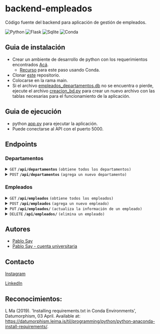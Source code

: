 # backend-empleados
Código fuente del backend para aplicación de gestión de empleados.

![Python]
![Flask]
![Sqlite]
![Conda]

## Guia de instalación

* Crear un ambiente de desarrollo de python con los requerimientos encontrados [Acá](https://github.com/pablosayc21/backend-empleados/blob/main/requirements.txt).
  * [Recurso](https://datumorphism.leima.is/til/programming/python/python-anaconda-install-requirements/) para este paso usando Conda.
* Clonar [este](https://github.com/pablosayc21/backend-empleados.git) repositorio.
* Colocarse en la rama main.
* Si el archivo [empleados_departamentos.db](https://github.com/pablosayc21/backend-empleados/blob/main/empleados_departamentos.db) no se encuentra o pierde, ejecute el archivo [creacion_bd.py](https://github.com/pablosayc21/backend-empleados/blob/main/creacion_bd.py) para crear un nuevo archivo con las tablas necesarias para el funcionamiento de la aplicación.

## Guia de ejecución 

* python [app.py](https://github.com/pablosayc21/backend-empleados/blob/main/app.py) para ejecutar la aplicación.
* Puede conectarse al API con el puerto 5000.

## Endpoints

### Departamentos

<details>
  <summary><code>GET</code> <code><b>/api/departamentos</b></code> <code>(obtiene todos los departamentos)</code></summary>

##### Parameters

> None

##### Responses

> | http code     | content-type                      | response                                                            |
> |---------------|-----------------------------------|---------------------------------------------------------------------|
> | `200`         | `application/json`                | Lista de departamentos en formato JSON                              |
> | `400`         | `application/json`                | `{"message": "Error interno del servidor: <detalle del error>"}`     |

##### Example cURL

> ```bash
>  curl -X GET http://localhost:5000/api/departamentos
> ```

</details>

<details>
  <summary><code>POST</code> <code><b>/api/departamentos</b></code> <code>(agrega un nuevo departamento)</code></summary>

##### Parameters

> | name          |  type      | data type      | description                                    |
> |---------------|------------|----------------|------------------------------------------------|
> | `nombre`      |  required  | string         | El nombre del nuevo departamento               |

##### Responses

> | http code     | content-type                      | response                                                            |
> |---------------|-----------------------------------|---------------------------------------------------------------------|
> | `201`         | `application/json`                | `{"message": "Departamento agregado"}`                              |
> | `400`         | `application/json`                | `{"message": "El contenido del request no es JSON"}`                |
> | `400`         | `application/json`                | `{"message": "Todos los campos son obligatorios: nombre de departamento"}` |
> | `400`         | `application/json`                | `{"message": "Error interno del servidor: <detalle del error>"}`     |

##### Example cURL

> ```bash
>  curl -X POST -H "Content-Type: application/json" -d '{"nombre": "Finanzas"}' http://localhost:5000/api/departamentos
> ```

</details>

### Empleados

<details>
  <summary><code>GET</code> <code><b>/api/empleados</b></code> <code>(obtiene todos los empleados)</code></summary>

##### Parameters

> None

##### Responses

> | http code     | content-type                      | response                                                            |
> |---------------|-----------------------------------|---------------------------------------------------------------------|
> | `200`         | `application/json`                | Lista de empleados en formato JSON                                  |
> | `400`         | `application/json`                | `{"message": "Error interno del servidor: <detalle del error>"}`     |

##### Example cURL

> ```bash
>  curl -X GET http://localhost:5000/api/empleados
> ```

</details>

<details>
  <summary><code>POST</code> <code><b>/api/empleados</b></code> <code>(agrega un nuevo empleado)</code></summary>

##### Parameters

> | name                  |  type      | data type      | description                                    |
> |-----------------------|------------|----------------|------------------------------------------------|
> | `nombre`              |  required  | string         | El nombre del empleado                         |
> | `apellido`            |  required  | string         | El apellido del empleado                       |
> | `departamento_id`     |  required  | int            | El ID del departamento al que pertenece el empleado |
> | `fecha_contratacion`  |  required  | string         | La fecha de contratación del empleado (yyyy-mm-dd) |
> | `cargo`               |  required  | string         | El cargo del empleado                          |

##### Responses

> | http code     | content-type                      | response                                                            |
> |---------------|-----------------------------------|---------------------------------------------------------------------|
> | `201`         | `application/json`                | `{"message": "Empleado agregado"}`                                  |
> | `400`         | `application/json`                | `{"message": "El contenido del request no es JSON"}`                |
> | `400`         | `application/json`                | `{"message": "Todos los campos son obligatorios: nombre, apellido, departamento_id, fecha_contratacion, cargo"}` |
> | `404`         | `application/json`                | `{"message": "El departamento_id especificado no existe."}`          |
> | `400`         | `application/json`                | `{"message": "Error interno del servidor: <detalle del error>"}`     |

##### Example cURL

> ```bash
>  curl -X POST -H "Content-Type: application/json" -d '{"nombre": "Juan", "apellido": "Pérez", "departamento_id": 1, "fecha_contratacion": "2023-09-25", "cargo": "Analista"}' http://localhost:5000/api/empleados
> ```

</details>

<details>
  <summary><code>PUT</code> <code><b>/api/empleados/<id></b></code> <code>(actualiza la información de un empleado)</code></summary>

##### Parameters

> | name                  |  type      | data type      | description                                    |
> |-----------------------|------------|----------------|------------------------------------------------|
> | `id`                  |  required  | int            | El ID del empleado a actualizar                |
> | `nombre`              |  required  | string         | El nuevo nombre del empleado                   |
> | `apellido`            |  required  | string         | El nuevo apellido del empleado                 |
> | `departamento_id`     |  required  | int            | El nuevo ID del departamento                   |
> | `fecha_contratacion`  |  required  | string         | La nueva fecha de contratación del empleado    |
> | `cargo`               |  required  | string         | El nuevo cargo del empleado                    |

##### Responses

> | http code     | content-type                      | response                                                            |
> |---------------|-----------------------------------|---------------------------------------------------------------------|
> | `200`         | `application/json`                | `{"message": "Empleado actualizado"}`                               |
> | `400`         | `application/json`                | `{"message": "El contenido del request no es JSON"}`                |
> | `400`         | `application/json`                | `{"message": "Todos los campos son obligatorios: nombre, apellido, departamento_id, fecha_contratacion, cargo"}` |
> | `404`         | `application/json`                | `{"message": "Empleado no encontrado."}`                            |
> | `404`         | `application/json`                | `{"message": "El departamento_id especificado no existe."}`          |
> | `400`         | `application/json`                | `{"message": "Error interno del servidor: <detalle del error>"}`     |

##### Example cURL

> ```bash
>  curl -X PUT -H "Content-Type: application/json" -d '{"nombre": "Juan", "apellido": "Pérez", "departamento_id": 2, "fecha_contratacion": "2023-09-25", "cargo": "Gerente"}' http://localhost:5000/api/empleados/1
> ```

</details>

<details>
  <summary><code>DELETE</code> <code><b>/api/empleados/<id></b></code> <code>(elimina un empleado)</code></summary>

##### Parameters

> | name   |  type      | data type      | description                                          |
> |--------|------------|----------------|------------------------------------------------------|
> | `id`   |  required  | int            | El ID del empleado a eliminar                        |

##### Responses

> | http code     | content-type                      | response                                                            |
> |---------------|-----------------------------------|---------------------------------------------------------------------|
> | `200`         | `application/json`                | `{"message": "Empleado eliminado."}`                                |
> | `404`         | `application/json`                | `{"message": "Empleado no encontrado."}`                            |
> | `400`         | `application/json`                | `{"message": "Error interno del servidor: <detalle del error>"}`     |

##### Example cURL

> ```bash
>  curl -X DELETE http://localhost:5000/api/empleados/1
> ```

</details>

## Autores
* [Pablo Say](https://github.com/pablosayc21)
* [Pablo Say - cuenta universitaria](https://github.com/pablosay)

## Contacto

[Instagram](https://www.instagram.com/pablosc_21/) 

[LinkedIn](https://www.linkedin.com/in/PabloSay21/)

## Reconocimientos: 

L Ma (2019). 'Installing requirements.txt in Conda Environments', Datumorphism, 03 April. Available at: https://datumorphism.leima.is/til/programming/python/python-anaconda-install-requirements/.

[Python]:https://img.shields.io/badge/Python-gray?logo=python
[Flask]:https://img.shields.io/badge/flask-gray?logo=flask
[Sqlite]:https://img.shields.io/badge/sqlite-gray?logo=sqlite
[Conda]:https://img.shields.io/badge/anaconda-gray?logo=anaconda

